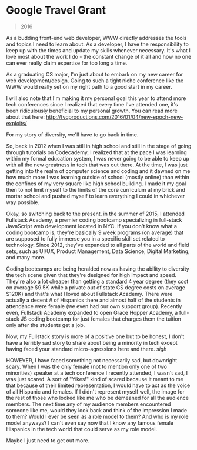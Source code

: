 # Google Travel Grant

> 2016

As a budding front-end web developer, WWW directly addresses the tools and topics I need to learn about. As a developer, I have the responsibility to keep up with the times and update my skills whenever necessary. It's what I love most about the work I do - the constant change of it all and how no one can ever really claim expertise for too long a time.

As a graduating CS major, I'm just about to embark on my new career for web development/design. Going to such a tight niche conference like the WWW would really set on my right path to a good start in my career.

I will also note that I'm making it my personal goal this year to attend more tech conferences since I realized that every time I've attended one, it's been ridiculously beneficial to my personal growth. You can read more about that here: http://fvcproductions.com/2016/01/04/new-epoch-new-exploits/

For my story of diversity, we'll have to go back in time.

So, back in 2012 when I was still in high school and still in the stage of going through tutorials on Codecademy, I realized that at the pace I was learning within my formal education system, I was never going to be able to keep up with all the new greatness in tech that was out there. At the time, I was just getting into the realm of computer science and coding and it dawned on me how much more I was learning outside of school (mostly online) than within the confines of my very square like high school building. I made it my goal then to not limit myself to the limits of the core curriculum at my brick and mortar school and pushed myself to learn everything I could in whichever way possible.

Okay, so switching back to the present, in the summer of 2015, I attended Fullstack Academy, a premier coding bootcamp specializing in full-stack JavaScript web development located in NYC. If you don't know what a coding bootcamp is, they're basically 9 week programs (on average) that are supposed to fully immerse you in a specific skill set related to technology. Since 2012, they've expanded to all parts of the world and field sets, such as UI/UX, Product Management, Data Science, Digital Marketing, and many more.

Coding bootcamps are being heralded now as having the ability to diversity the tech scene given that they're designed for high impact and speed. They're also a lot cheaper than getting a standard 4 year degree (they cost on average $9.5K while a private out of state CS degree costs on average $120K) and that's what I loved about Fullstack Academy. There were actually a decent # of Hispanics there and almost half of the students in attendance were female (we even had our own support group). Recently even, Fullstack Academy expanded to open Grace Hopper Academy, a full-stack JS coding bootcamp for just females that charges them the tuition only after the students get a job.

Now, my Fullstack story is more of a positive one but to be honest, I don't have a terribly sad story to share about being a minority in tech except having faced your standard micro-agressions here and there. *sigh*

HOWEVER, I have faced something not necessarily sad, but downright scary. When I was the only female (not to mention only one of two minorities) speaker at a tech conference I recently attended, I wasn't sad, I was just scared. A sort of "Yikes!" kind of scared because it meant to me that because of their limited representation, I would have to act as the voice of all Hispanic and females. If I didn't represent myself well, the image for the rest of those who looked like me who be demeaned for all the audience members. The next time any of my audience members encountered someone like me, would they look back and think of the impression I made to them? Would I ever be seen as a role model to them? And who is my role model anyways? I can't even say now that I know any famous female Hispanics in the tech world that could serve as my role model.

Maybe I just need to get out more.
